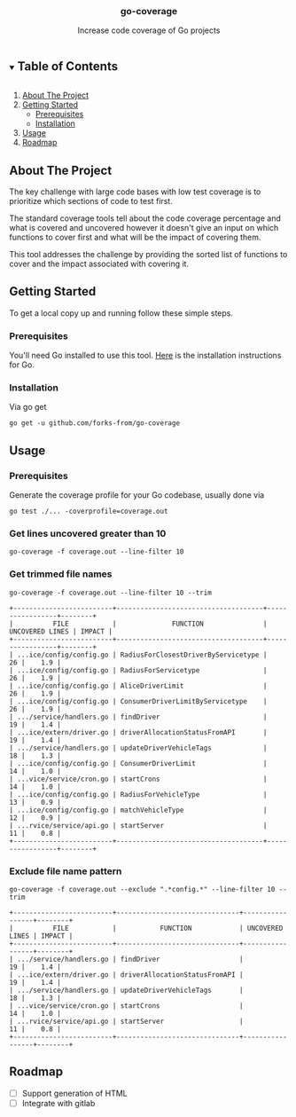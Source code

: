 <br />
<p align="center"><h3 align="center">go-coverage</h3>

  <p align="center">
    Increase code coverage of Go projects
  </p>
</p>

<!-- TABLE OF CONTENTS -->
<details open="open">
  <summary><h2 style="display: inline-block">Table of Contents</h2></summary>
  <ol>
    <li>
      <a href="#about-the-project">About The Project</a>
    </li>
    <li>
      <a href="#getting-started">Getting Started</a>
      <ul>
        <li><a href="#prerequisites">Prerequisites</a></li>
        <li><a href="#installation">Installation</a></li>
      </ul>
    </li>
    <li><a href="#usage">Usage</a></li>
    <li><a href="#roadmap">Roadmap</a></li>
  </ol>
</details>

<!-- ABOUT THE PROJECT -->
## About The Project

The key challenge with large code bases with low test coverage is to prioritize which sections of code to test first.

The standard coverage tools tell about the code coverage percentage and what is covered and uncovered however it doesn't give an input on which functions to cover first and what will be the impact of covering them.

This tool addresses the challenge by providing the sorted list of functions to cover and the impact associated with covering it.

<!-- GETTING STARTED -->
## Getting Started

To get a local copy up and running follow these simple steps.

### Prerequisites

You'll need Go installed to use this tool. [Here](https://golang.org/doc/install) is the installation instructions for Go.

### Installation

Via go get
```shell
go get -u github.com/forks-from/go-coverage
```

## Usage

### Prerequisites

Generate the coverage profile for your Go codebase, usually done via
```shell
go test ./... -coverprofile=coverage.out
```

### Get lines uncovered greater than 10

```shell
go-coverage -f coverage.out --line-filter 10
```

### Get trimmed file names

```shell
go-coverage -f coverage.out --line-filter 10 --trim
```

```shell
+-------------------------+-------------------------------------+-----------------+--------+
|          FILE           |              FUNCTION               | UNCOVERED LINES | IMPACT |
+-------------------------+-------------------------------------+-----------------+--------+
| ...ice/config/config.go | RadiusForClosestDriverByServicetype |              26 |    1.9 |
| ...ice/config/config.go | RadiusForServicetype                |              26 |    1.9 |
| ...ice/config/config.go | AliceDriverLimit                    |              26 |    1.9 |
| ...ice/config/config.go | ConsumerDriverLimitByServicetype    |              26 |    1.9 |
| .../service/handlers.go | findDriver                          |              19 |    1.4 |
| ...ice/extern/driver.go | driverAllocationStatusFromAPI       |              19 |    1.4 |
| .../service/handlers.go | updateDriverVehicleTags             |              18 |    1.3 |
| ...ice/config/config.go | ConsumerDriverLimit                 |              14 |    1.0 |
| ...vice/service/cron.go | startCrons                          |              14 |    1.0 |
| ...ice/config/config.go | RadiusForVehicleType                |              13 |    0.9 |
| ...ice/config/config.go | matchVehicleType                    |              12 |    0.9 |
| ...rvice/service/api.go | startServer                         |              11 |    0.8 |
+-------------------------+-------------------------------------+-----------------+--------+
```

### Exclude file name pattern

```shell
go-coverage -f coverage.out --exclude ".*config.*" --line-filter 10 --trim
```

```shell
+-------------------------+-------------------------------+-----------------+--------+
|          FILE           |           FUNCTION            | UNCOVERED LINES | IMPACT |
+-------------------------+-------------------------------+-----------------+--------+
| .../service/handlers.go | findDriver                    |              19 |    1.4 |
| ...ice/extern/driver.go | driverAllocationStatusFromAPI |              19 |    1.4 |
| .../service/handlers.go | updateDriverVehicleTags       |              18 |    1.3 |
| ...vice/service/cron.go | startCrons                    |              14 |    1.0 |
| ...rvice/service/api.go | startServer                   |              11 |    0.8 |
+-------------------------+-------------------------------+-----------------+--------+
```

## Roadmap

- [ ] Support generation of HTML
- [ ] Integrate with gitlab
